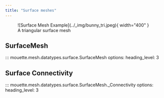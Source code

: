 ```yaml
---
title: "Surface meshes"
---
```


<figure markdown>
  ![Surface Mesh Example](../_img/bunny_tri.jpeg){ width="400" }
  <figcaption>A triangular surface mesh</figcaption>
</figure>

## SurfaceMesh

::: mouette.mesh.datatypes.surface.SurfaceMesh
    options:
      heading_level: 3

## Surface Connectivity

::: mouette.mesh.datatypes.surface.SurfaceMesh._Connectivity
    options:
      heading_level: 3